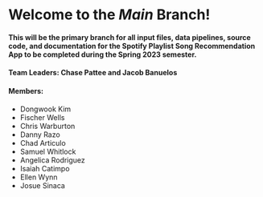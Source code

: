 
# Welcome to the _Main_ Branch!
#### This will be the primary branch for all input files, data pipelines, source code, and documentation for the Spotify Playlist Song Recommendation App to be completed during the Spring 2023 semester.
####
#### Team Leaders: Chase Pattee and Jacob Banuelos
#### Members:
  * Dongwook Kim
  * Fischer Wells
  * Chris Warburton
  * Danny Razo
  * Chad Articulo
  * Samuel Whitlock
  * Angelica Rodriguez
  * Isaiah Catimpo
  * Ellen Wynn
  * Josue Sinaca

